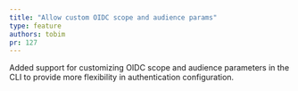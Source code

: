 ```yaml
---
title: "Allow custom OIDC scope and audience params"
type: feature
authors: tobim
pr: 127
---
```


Added support for customizing OIDC scope and audience parameters in the CLI to provide more flexibility in authentication configuration.
